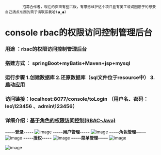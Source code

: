             招募合作者，现在的页面有些古板，有意愿维护这个项目且有美工或切图底子的想要自己搞点东西的筒子请联系我哈(◕‿◕)
# console rbac的权限访问控制管理后台
### 用途 ：rbac的权限访问控制管理后台
### 搭建方式 ： springBoot+myBatis+Maven+jsp+mysql
### 运行步骤 1.创建数据库 2.还原数据库（sql文件位于resource中） 3.启动应用 
### 访问链接：localhost:8077/console/toLogin （用户名、密码：leo\123456 、admin\123456）
### 详细介绍：[基于角色的权限访问控制(RBAC-Java)](https://blog.csdn.net/leo187/article/details/79645726)
              
**-----登录-----**
![image](https://github.com/leo187/console/blob/master/src/main/resources/static/images/readMe/readMe1.png)
**-----用户管理-----**
![image](https://github.com/leo187/console/blob/master/src/main/resources/static/images/readMe/readMe2.png)
**-----角色管理-----**
![image](https://github.com/leo187/console/blob/master/src/main/resources/static/images/readMe/readMe3.png)
**-----授权-----**
![image](https://github.com/leo187/console/blob/master/src/main/resources/static/images/readMe/readMe4.png)
**-----菜单管理-----**
![image](https://github.com/leo187/console/blob/master/src/main/resources/static/images/readMe/readMe5.png)


![image](https://github.com/leo187/console/blob/master/src/main/resources/static/images/readMe/console.jpg)
